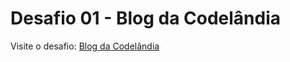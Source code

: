 # Desafio 01 - Blog da Codelândia

Visite o desafio: [Blog da Codelândia](https://blog-da-codelandia.vercel.app/)

